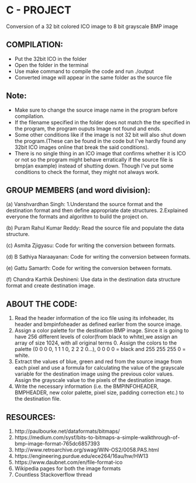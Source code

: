 C - PROJECT
=======================
Conversion of a 32 bit colored ICO image to 8 bit grayscale BMP image



COMPILATION:
--------------

- Put the 32bit ICO in the folder
- Open the folder in the terminal
- Use make command to compile the code and run ./output
- Converted image will appear in the same folder as the source file

Note:
-------------
- Make sure to change the source image name in the program before compilation.
- If the filename specified in the folder does not match the the specified in the program, the program ouputs Image not found and ends.
- Some other conditions like if the image is not 32 bit will also shut down the program.(These can be found in the code but I've hardly found any
 32bit ICO images online that break the said conditions).
- There is no single thing in an ICO image that confirms whether it is ICO or not so the program might behave erratically if the source file is bmp(an example)
 instead of shutting down. Though I've put some conditions to check the format, they might not always work.


GROUP MEMBERS (and word division):
----------------
(a) Vanshvardhan Singh: 1.Understand the source format and the destination format and then define appropriate date structures.
                                  2.Explained everyone the formats and algorithm to build the project on.

(b) Puram Rahul Kumar Reddy: Read the source file and populate the data structure.

(c) Asmita Zjigyasu: Code for writing the conversion between formats.

(d) B Sathiya Naraayanan: Code for writing the conversion between formats.

(e) Gattu Samarth: Code for writing the conversion between formats.

(f) Chandra Karthik Deshineni: Use data in the destination data structure format and create destination image.


ABOUT THE CODE:
-----------------
<ol>
  <li>Read the header information of the ico file using its infoheader, its header and bmpinfoheader as defined earlier from the source image.</li>
  <li>Assign a color palette for the destination BMP image. Since it is going to have 256 different levels of color(from black to white),we assign 
   an array of size 1024, with all original terms 0. Assign the colors to the palette (0 0 0 0, 1 1 1 0, 2 2 2 0...), 0 0 0 0 = black and
   255 255 255 0 = white. </li>
  <li>Extract the values of blue, green and red from the source image from each pixel and use a formula for calculating the value of the 
   grayscale variable for the destination image using the previous color values. Assign the grayscale value to the pixels of the destination image.</li>
  <li>Write the necessary information (i.e. the BMPINFOHEADER, BMPHEADER, new color palette, pixel size, padding correction etc.) to the
   destination file.</li>
</ol>

RESOURCES:
-----------------
<ol>
  <li>http://paulbourke.net/dataformats/bitmaps/</li>
  <li>https://medium.com/sysf/bits-to-bitmaps-a-simple-walkthrough-of-bmp-image-format-765dc6857393</li>
  <li>http://www.retroarchive.org/swag/WIN-OS2/0058.PAS.html</li>
  <li>https://engineering.purdue.edu/ece264/16au/hw/HW13</li>
  <li>https://www.daubnet.com/en/file-format-ico</li>
  <li>Wikipedia pages for both the image formats</li>
  <li>Countless Stackoverflow thread</li>
</ol>
